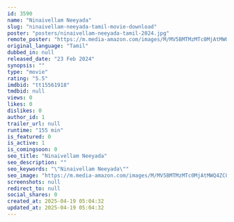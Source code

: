 ```yaml
---
id: 3590
name: "Ninaivellam Neeyada"
slug: "ninaivellam-neeyada-tamil-movie-download"
poster: "posters/ninaivellam-neeyada-tamil-2024.jpg"
remote_poster: "https://m.media-amazon.com/images/M/MV5BMTMzMTc0MjAtMWQ4ZC00OWUzLTk4ODAtNjVkYzRlN2I5MGYzXkEyXkFqcGc@._V1_SX300.jpg"
original_language: "Tamil"
dubbed_in: null
released_date: "23 Feb 2024"
synopsis: ""
type: "movie"
rating: "5.5"
imdbid: "tt15561918"
tmdbid: null
views: 0
likes: 0
dislikes: 0
author_id: 1
trailer_url: null
runtime: "155 min"
is_featured: 0
is_active: 1
is_comingsoon: 0
seo_title: "Ninaivellam Neeyada"
seo_description: ""
seo_keywords: "\"Ninaivellam Neeyada\""
seo_image: "https://m.media-amazon.com/images/M/MV5BMTMzMTc0MjAtMWQ4ZC00OWUzLTk4ODAtNjVkYzRlN2I5MGYzXkEyXkFqcGc@._V1_SX300.jpg"
screenshots: null
redirect_to: null
social_shares: 0
created_at: 2025-04-19 05:04:32
updated_at: 2025-04-19 05:04:32
---
```


